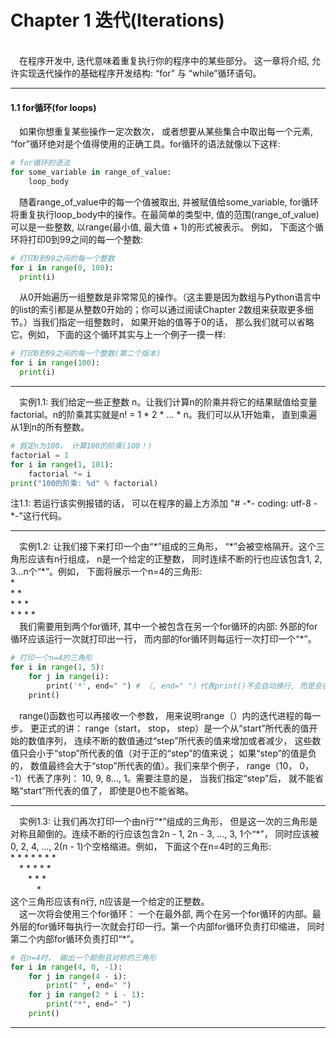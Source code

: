 # Chapter 1 迭代(Iterations)
<br>
&emsp;在程序开发中, 迭代意味着重复执行你的程序中的某些部分。 这一章将介绍, 允许实现迭代操作的基础程序开发结构: “for” 与 “while”循环语句。
<br>

***
#### 1.1 for循环(for loops)
&emsp;如果你想重复某些操作一定次数次， 或者想要从某些集合中取出每一个元素, “for”循环绝对是个值得使用的正确工具。for循环的语法就像以下这样: 
<br>
```python
# for循环的语法
for some_variable in range_of_value:
    loop_body
```
&emsp;随着range_of_value中的每一个值被取出, 并被赋值给some_variable, for循环将重复执行loop_body中的操作。在最简单的类型中, 值的范围(range_of_value)可以是一些整数, 以range(最小值, 最大值 + 1)的形式被表示。 例如， 下面这个循环将打印0到99之间的每一个整数:
<br>
```python
# 打印0到99之间的每一个整数
for i in range(0, 100):
  print(i)
```
&emsp;从0开始遍历一组整数是非常常见的操作。（这主要是因为数组与Python语言中的list的索引都是从整数0开始的；你可以通过阅读Chapter 2数组来获取更多细节。）当我们指定一组整数时， 如果开始的值等于0的话， 那么我们就可以省略它。例如， 下面的这个循环其实与上一个例子一摸一样: 
<br>
```python
# 打印0到99之间的每一个整数(第二个版本)
for i in range(100):
  print(i)
```
***
&emsp;实例1.1: 我们给定一些正整数 n。让我们计算n的阶乘并将它的结果赋值给变量factorial。n的阶乘其实就是n! = 1 \* 2 \* ... \* n。我们可以从1开始乘， 直到乘遍从1到n的所有整数。
<br>
```python
# 假定n为100， 计算100的阶乘(100！)
factorial = 1
for i in range(1, 101):
    factorial *= i
print("100的阶乘: %d" % factorial)
```
注1.1: 若运行该实例报错的话， 可以在程序的最上方添加 "# -\*- coding: utf-8 -\*-"这行代码。
<br>
***
&emsp;实例1.2: 让我们接下来打印一个由“\*”组成的三角形， “\*”会被空格隔开。这个三角形应该有n行组成， n是一个给定的正整数， 同时连续不断的行也应该包含1, 2, 3...n个“\*”。例如， 下面将展示一个n=4的三角形: 
<br>
\*<br>
\* \*<br>
\* \* \*<br>
\* \* \* \*<br>
&emsp;我们需要用到两个for循环, 其中一个被包含在另一个for循环的内部: 外部的for循环应该运行一次就打印出一行， 而内部的for循环则每运行一次打印一个“\*”。
<br>
```python
# 打印一个n=4的三角形
for i in range(1, 5):
    for j in range(i):
        print('*', end=" ") # （, end=" "）代表print()不会自动换行, 而是会在打印“*”时, 自动在“*”后添加一个空格
    print()
```
&emsp;range()函数也可以再接收一个参数， 用来说明range（）内的迭代进程的每一步。 更正式的讲： range（start， stop， step）是一个从“start”所代表的值开始的数值序列， 连续不断的数值通过“step”所代表的值来增加或者减少， 这些数值只会小于“stop”所代表的值（对于正的“step”的值来说； 如果“step”的值是负的， 数值最终会大于“stop”所代表的值）。我们来举个例子， range（10， 0， -1）代表了序列： 10, 9, 8..., 1。需要注意的是， 当我们指定“step”后， 就不能省略“start”所代表的值了， 即使是0也不能省略。
<br>
***
&emsp;实例1.3: 让我们再次打印一个由n行“\*”组成的三角形， 但是这一次的三角形是对称且颠倒的。连续不断的行应该包含2n - 1, 2n - 3, ..., 3, 1个“\*”， 同时应该被0, 2, 4, ..., 2(n - 1)个空格缩进。例如， 下面这个在n=4时的三角形:
<br>
\* \* \* \* \* \* \*<br>
&emsp;\* \* \* \* \*<br>
&emsp;&emsp;\* \* \*<br>
&emsp;&emsp;&emsp;\*<br>
这个三角形应该有n行, n应该是一个给定的正整数。<br>
&emsp;这一次将会使用三个for循环： 一个在最外部, 两个在另一个for循环的内部。最外层的for循环每执行一次就会打印一行。第一个内部for循环负责打印缩进， 同时第二个内部for循环负责打印“\*”。
```python
# 在n=4时， 输出一个颠倒且对称的三角形
for i in range(4, 0, -1):
    for j in range(4 - i):
        print(" ", end=" ")
    for j in range(2 * i - 1):
        print("*", end=" ")
    print()
```
***
